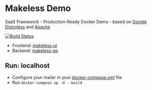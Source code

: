 # Makeless Demo

SaaS Framework - Production-Ready Docker Demo - based on [Google Distroless](https://github.com/GoogleContainerTools/distroless) and [Apache](https://hub.docker.com/_/httpd)

[![Build Status](https://ci.loeffel.io/api/badges/makeless/makeless-go/status.svg)](https://ci.loeffel.io/makeless/makeless-demo) 

- Frontend: [makeless-ui](https://github.com/makeless/makeless-ui)
- Backend: [makeless-go](https://github.com/makeless/makeless-go)

## Run: localhost

- Configure your mailer in your [docker-compose.yml](https://github.com/makeless/makeless-demo/blob/master/docker-compose.yml#L29) file 
- Run `docker-compose up -d --build`
